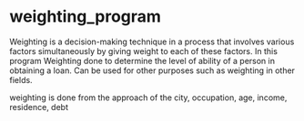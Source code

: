 # weighting_program
Weighting is a decision-making technique in a process that involves various factors simultaneously by giving weight to each of these factors. In this program Weighting done to determine the level of ability of a person in obtaining a loan. Can be used for other purposes such as weighting in other fields.

weighting is done from the approach of the city, occupation, age, income, residence, debt

